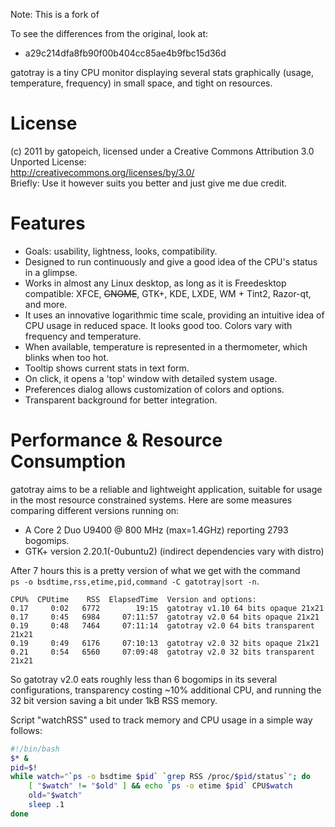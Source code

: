 Note: This is a fork of 

To see the differences from the original, look at:

- a29c214dfa8fb90f00b404cc85ae4b9fbc15d36d

gatotray is a tiny CPU monitor displaying several stats graphically (usage,
temperature, frequency) in small space, and tight on resources.


License
=======
(c) 2011 by gatopeich, licensed under a Creative Commons Attribution 3.0 Unported License:  
http://creativecommons.org/licenses/by/3.0/  
Briefly: Use it however suits you better and just give me due credit.


Features
========

* Goals: usability, lightness, looks, compatibility.
* Designed to run continuously and give a good idea of the CPU's status in a glimpse.
* Works in almost any Linux desktop, as long as it is Freedesktop compatible:
  XFCE, ~~GNOME~~, GTK+, KDE, LXDE, WM + Tint2, Razor-qt, and more.
* It uses an innovative logarithmic time scale, providing an intuitive idea of
  CPU usage in reduced space. It looks good too. Colors vary with frequency and temperature.
* When available, temperature is represented in a thermometer, which blinks when too hot.
* Tooltip shows current stats in text form.
* On click, it opens a 'top' window with detailed system usage.
* Preferences dialog allows customization of colors and options.
* Transparent background for better integration.


Performance & Resource Consumption
==================================

gatotray aims to be a reliable and lightweight application, suitable for usage
in the most resource constrained systems. Here are some measures comparing
different versions running on:

- A Core 2 Duo U9400 @ 800 MHz (max=1.4GHz) reporting 2793 bogomips.
- GTK+ version 2.20.1(-0ubuntu2) (indirect dependencies vary with distro)

After 7 hours this is a pretty version of what we get with the command  
`ps -o bsdtime,rss,etime,pid,command -C gatotray|sort -n`.

```
CPU%  CPUtime    RSS  ElapsedTime  Version and options:
0.17     0:02   6772        19:15  gatotray v1.10 64 bits opaque 21x21
0.17     0:45   6984     07:11:57  gatotray v2.0 64 bits opaque 21x21
0.19     0:48   7464     07:11:14  gatotray v2.0 64 bits transparent 21x21
0.19     0:49   6176     07:10:13  gatotray v2.0 32 bits opaque 21x21
0.21     0:54   6560     07:09:48  gatotray v2.0 32 bits transparent 21x21
```

So gatotray v2.0 eats roughly less than 6 bogomips in its several configurations,
transparency costing ~10% additional CPU, and running the 32 bit version
saving a bit under 1kB RSS memory.

Script "watchRSS" used to track memory and CPU usage in a simple way follows:

```bash
#!/bin/bash
$* &
pid=$!
while watch="`ps -o bsdtime $pid` `grep RSS /proc/$pid/status`"; do
	[ "$watch" != "$old" ] && echo `ps -o etime $pid` CPU$watch
	old="$watch"
	sleep .1
done
```
